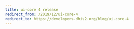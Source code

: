 ```yaml
---
title: ui-core 4 release
redirect_from: /2019/12/ui-core-4
redirect_to: https://developers.dhis2.org/blog/ui-core-4 
---
```

